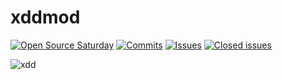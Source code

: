 # xddmod

[![Open Source Saturday](https://img.shields.io/badge/%E2%9D%A4%EF%B8%8F-open%20source%20saturday-F64060.svg)](https://www.meetup.com/it-IT/Open-Source-Saturday-Milano/)
[![Commits](https://shields.io/github/last-commit/fusillicode/xddmod)](https://github.com/fusillicode/xddmod/commits/main)
[![Issues](https://shields.io/github/issues/fusillicode/xddmod)](https://github.com/fusillicode/xddmod/issues)
[![Closed issues](https://shields.io/github/issues-closed/fusillicode/xddmod)](https://github.com/fusillicode/xddmod/issues?q=is%3Aissue+is%3Aclosed)

![xdd](https://cdn.7tv.app/emote/641c02da3f88c5f0b445680d/4x.webp)
